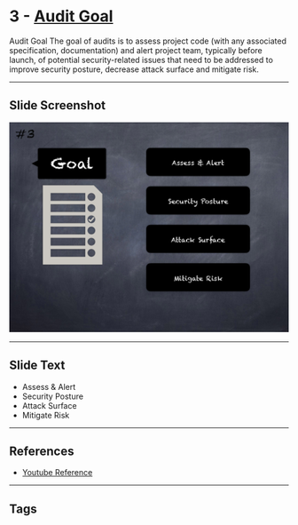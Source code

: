 
# 3 - [Audit Goal](./Audit%20Goal.md)

Audit Goal The goal of audits is to assess project code (with any associated specification, documentation) and alert project team, typically before launch, of potential security-related issues that need to be addressed to improve security posture, decrease attack surface and mitigate risk.


___
## Slide Screenshot
![003.png](../../images/6.%20Audit%20Techniques%20and%20Tools%20101/003.png)
___
## Slide Text
- Assess & Alert
- Security Posture
- Attack Surface
- Mitigate Risk
___
## References
- [Youtube Reference](https://youtu.be/M0C7z3TE5Go?t=162)
___
## Tags
